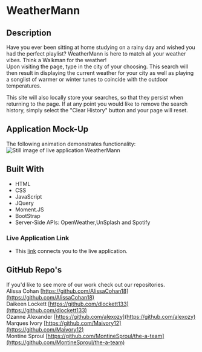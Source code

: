# WeatherMann

## Description

Have you ever been sitting at home studying on a rainy day and wished you had the perfect playlist? WeatherMann is here to match all your weather vibes. Think a Walkman for the weather! <br>
Upon visiting the page, type in the city of your choosing. This search will then result in displaying the current weather for your city as well as playing a songlist of warmer or winter tunes to coincide with the outdoor temperatures.

This site will also locally store your searches, so that they persist when returning to the page. If at any point you would like to remove the search history, simply select the "Clear History" button and your page will reset.

## Application Mock-Up

The following animation demonstrates functionality: <br>
![Still image of live application WeatherMann](./assets/images/WeatherMann-Screen-Record.gif)

## Built With

- HTML
- CSS
- JavaScript
- JQuery
- Moment.JS
- BootStrap
- Server-Side APIs: OpenWeather,UnSplash and Spotify

### Live Application Link

- This [link](https://montinesproul.github.io/the-a-team/) connects you to the live application.

## GitHub Repo's

If you'd like to see more of our work check out our repositories.  
Alissa Cohan [https://github.com/AlissaCohan18](https://github.com/AlissaCohan18)  
Daikeen Lockett [https://github.com/dlockett133](https://github.com/dlockett133)  
Ozanne Alexander [https://github.com/alexozy](https://github.com/alexozy)  
Marques Ivory [https://github.com/Maivory12](https://github.com/Maivory12)  
Montine Sproul [https://github.com/MontineSproul/the-a-team](https://github.com/MontineSproul/the-a-team)
